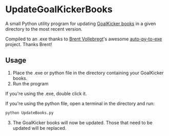 # UpdateGoalKickerBooks
A small Python utility program for updating [GoalKicker books](https://goalkicker.com/) in a given directory to the most recent version.

Compiled to an .exe thanks to [Brent Vollebregt](https://github.com/brentvollebregt)'s awesome [auto-py-to-exe](https://github.com/brentvollebregt/auto-py-to-exe) project. Thanks Brent!

## Usage

1. Place the .exe or python file in the directory containing your GoalKicker books.
2. Run the program

If you're using the .exe, double click it.

If you're using the python file, open a terminal in the directory and run:
```python
python UpdateBooks.py
```
3. The GoalKicker books will now be updated. Those that need to be updated will be replaced.
